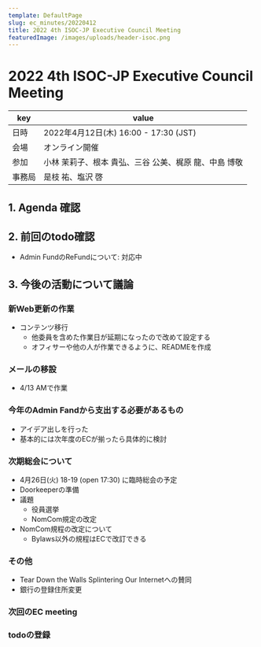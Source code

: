 ```yaml
---
template: DefaultPage
slug: ec_minutes/20220412
title: 2022 4th ISOC-JP Executive Council Meeting 
featuredImage: /images/uploads/header-isoc.png
---
```


# 2022 4th ISOC-JP Executive Council Meeting

|key|value|
|---|------|
|日時| 2022年4月12日(木) 16:00 - 17:30 (JST) |
|会場|オンライン開催|
|参加|小林 茉莉子、根本 貴弘、三谷 公美、梶原 龍、中島 博敬|
|事務局|是枝 祐、塩沢 啓|

## 1. Agenda 確認

## 2. 前回のtodo確認

- Admin FundのReFundについて: 対応中

## 3. 今後の活動について議論

### 新Web更新の作業

- コンテンツ移行
  - 他委員を含めた作業日が延期になったので改めて設定する
  - オフィサーや他の人が作業できるように、READMEを作成

### メールの移設

- 4/13 AMで作業

### 今年のAdmin Fandから支出する必要があるもの

- アイデア出しを行った
- 基本的には次年度のECが揃ったら具体的に検討

### 次期総会について

- 4月26日(火) 18-19 (open 17:30) に臨時総会の予定
- Doorkeeperの準備
- 議題
  - 役員選挙
  - NomCom規定の改定
- NomCom規程の改定について
  - Bylaws以外の規程はECで改訂できる

### その他

- Tear Down the Walls Splintering Our Internetへの賛同
- 銀行の登録住所変更

### 次回のEC meeting

### todoの登録

